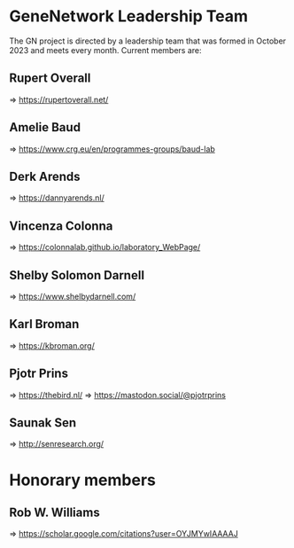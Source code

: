 # GeneNetwork Leadership Team

The GN project is directed by a leadership team that was formed in October 2023 and meets every month. Current members are:

## Rupert Overall

=> https://rupertoverall.net/

## Amelie Baud

=> https://www.crg.eu/en/programmes-groups/baud-lab

## Derk Arends

=> https://dannyarends.nl/

## Vincenza Colonna

=> https://colonnalab.github.io/laboratory_WebPage/

## Shelby Solomon Darnell

=> https://www.shelbydarnell.com/

## Karl Broman

=> https://kbroman.org/

## Pjotr Prins

=> https://thebird.nl/
=> https://mastodon.social/@pjotrprins

## Saunak Sen

=> http://senresearch.org/

# Honorary members

## Rob W. Williams

=> https://scholar.google.com/citations?user=OYJMYwIAAAAJ
